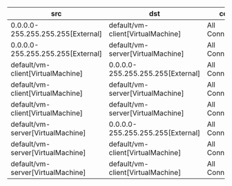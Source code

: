 | src | dst | conn | network | 
|-----|-----|------|------|
| 0.0.0.0-255.255.255.255[External] | default/vm-client[VirtualMachine] | All Connections | pod_network | 
| 0.0.0.0-255.255.255.255[External] | default/vm-server[VirtualMachine] | All Connections | pod_network | 
| default/vm-client[VirtualMachine] | 0.0.0.0-255.255.255.255[External] | All Connections | pod_network | 
| default/vm-client[VirtualMachine] | default/vm-server[VirtualMachine] | All Connections | flat12 | 
| default/vm-client[VirtualMachine] | default/vm-server[VirtualMachine] | All Connections | pod_network | 
| default/vm-server[VirtualMachine] | 0.0.0.0-255.255.255.255[External] | All Connections | pod_network | 
| default/vm-server[VirtualMachine] | default/vm-client[VirtualMachine] | All Connections | flat12 | 
| default/vm-server[VirtualMachine] | default/vm-client[VirtualMachine] | All Connections | pod_network | 
